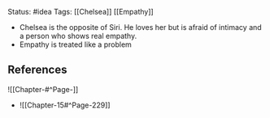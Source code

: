 Status: #idea
Tags: [[Chelsea]] [[Empathy]]

* Chelsea is the opposite of Siri. He loves her but is afraid of intimacy and a person who shows real empathy.
* Empathy is treated like a problem

## References

![[Chapter-#^Page-]]
* ![[Chapter-15#^Page-229]]